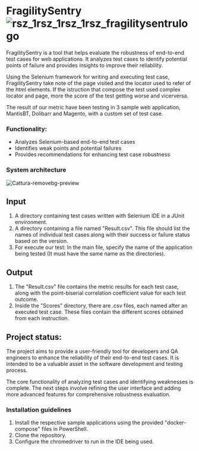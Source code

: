 # FragilitySentry ![rsz_1rsz_1rsz_1rsz_fragilitysentrulogo](https://github.com/Noctino52/FragilitySentry/assets/20641545/d00df5f8-54e8-4786-8aa4-10b98c15bf89)

FragilitySentry is a tool that helps evaluate the robustness of end-to-end test cases for web applications.
It analyzes test cases to identify potential points of failure and provides insights to improve their reliability.

Using the Selenium framework for writing and executing test case, FragilitySentry take note of the page visited and the locator used to refer of the html elements.
If the istruction that compose the test used complex locator and page, more the score of the test getting worse and vicerversa.

The result of our metric have been testing in 3 sample web application, MantisBT, Dolibarr and Magento, with a custom set of test case.

### Functionality:

- Analyzes Selenium-based end-to-end test cases
- Identifies weak points and potential failures
- Provides recommendations for enhancing test case robustness


### System architecture

![Cattura-removebg-preview](https://github.com/Noctino52/FragilitySentry/assets/20641545/869c8079-c6f1-49ae-830b-4def2f12b4c4)


## Input

1. A directory containing test cases written with Selenium IDE in a JUnit environment.
2. A directory containing a file named "Result.csv". This file should list the names of individual test cases along with their success or failure status based on the version.
3. For execute our test: In the main file, specify the name of the application being tested (It must have the same name as the directories).

## Output

1. The "Result.csv" file contains the metric results for each test case, along with the point-biserial correlation coefficient value for each test outcome.
2. Inside the "Scores" directory, there are .csv files, each named after an executed test case. These files contain the different scores obtained from each instruction.

## Project status:
The project aims to provide a user-friendly tool for developers and QA engineers to enhance the reliability of their end-to-end test cases.
It is intended to be a valuable asset in the software development and testing process.

The core functionality of analyzing test cases and identifying weaknesses is complete.
The next steps involve refining the user interface and adding more advanced features for comprehensive robustness evaluation.

### Installation guidelines

1. Install the respective sample applications using the provided "docker-compose" files in PowerShell.
2. Clone the repository.
3. Configure the chromedriver to run in the IDE being used.

